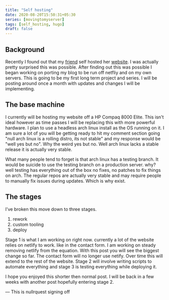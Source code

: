 ```yaml
---
title: "Self hosting"
date: 2020-08-20T15:50:31+05:30
series: [movingtomyserver]
tags: [self_hosting, hugo]
draft: false
---
```

## Background

Recently I found out that my [friend](https://twitter.com/ayyeve) self hosted her [website](https://ayyeve.xyz/). I was actually pretty surprised this was possible. After finding out this was possible I began working on porting my blog to be run off netfliy and on my own servers. This is going to be my first long term project and series. I will be posting around once a month with updates and changes I will be implementing. 

## The base machine

I currently will be hosting my website off a HP Compaq 8000 Elite. This isn't ideal however as time passes I will be replacing this with more powerful hardware. I plan to use a headless arch linux install as the OS running on it. I am sure a lot of you will be getting ready to hit my comment section going "null arch linux is a rolling distro, its not stable" and my response would be "well yes but no". Why the weird yes but no. Well arch linux lacks a stable release it is actually very stable. 

What many people tend to forget is that arch linux has a testing branch. It would be suicide to use the testing branch on a production server. why? well testing has everything out of the box no fixes, no patches to fix things on arch. The regular repos are actually very stable and may require people to manually fix issues during updates. Which is why exist. 

## The stages

I've broken this move down to three stages. 
1. rework
2. custom tooling
3. deploy

Stage 1 is what I am working on right now. currently a lot of the website relies on netlify to work. like in the contact form. I am working on steady removing netlify from the equation. With this post you will see the biggest change so far. The contact form will no longer use netify. Over time this will extend to the rest of the website. Stage 2 will involve writing scripts to automate everything and stage 3 is testing everything while deploying it. 

I hope you enjoyed this shorter then normal post. I will be back in a few weeks with another post hopefully entering stage 2.

— This is nullrquest signing off   
